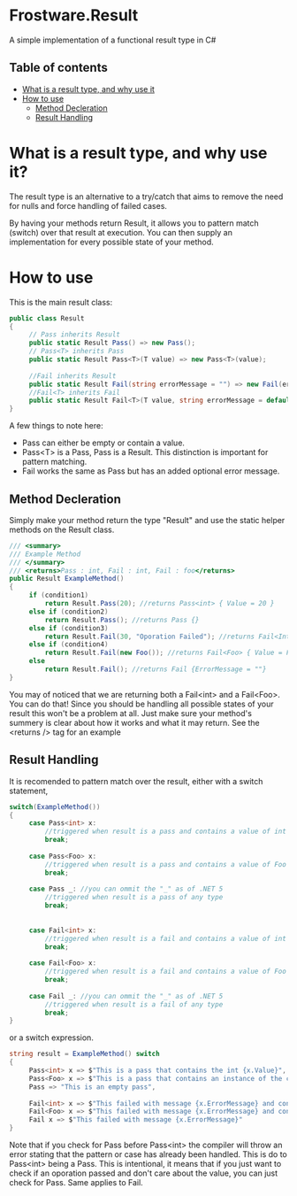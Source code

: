 # Frostware.Result

A simple implementation of a functional result type in C#

## Table of contents
* [What is a result type, and why use it](#what-is-a-result-type-and-why-use-it)
* [How to use](#how-to-use)
     * [Method Decleration](#method-decleration)
     * [Result Handling](#result-handling)

# What is a result type, and why use it?

The result type is an alternative to a try/catch that aims to remove the need for nulls and force handling of failed cases.

By having your methods return Result, it allows you to pattern match (switch) over that result at execution. You can then supply an implementation for every possible state of your method.

# How to use

This is the main result class:
```cs
public class Result
{
     // Pass inherits Result
     public static Result Pass() => new Pass(); 
     // Pass<T> inherits Pass
     public static Result Pass<T>(T value) => new Pass<T>(value); 
     
     //Fail inherits Result
     public static Result Fail(string errorMessage = "") => new Fail(errorMessage); 
     //Fail<T> inherits Fail
     public static Result Fail<T>(T value, string errorMessage = default) => new Fail<T>(value, errorMessage); 
}
```
A few things to note here:

* Pass can either be empty or contain a value.
* Pass\<T> is a Pass, Pass is a Result. This distinction is important for pattern matching.
* Fail works the same as Pass but has an added optional error message.


## Method Decleration
Simply make your method return the type "Result" and use the static helper methods on the Result class.
```cs
/// <summary>
/// Example Method
/// </summary>
/// <returns>Pass : int, Fail : int, Fail : foo</returns>
public Result ExampleMethod()
{
     if (condition1)
         return Result.Pass(20); //returns Pass<int> { Value = 20 }
     else if (condition2)
         return Result.Pass(); //returns Pass {}
     else if (condition3)
         return Result.Fail(30, "Oporation Failed"); //returns Fail<Int> { Value = 30, ErrorMessage = "Oporation Failed" }
     else if (condition4)
         return Result.Fail(new Foo()); //returns Fail<Foo> { Value = Foo {}, ErrorMessage = "" }
     else
         return Result.Fail(); //returns Fail {ErrorMessage = ""}
}
```
You may of noticed that we are returning both a Fail\<int> and a Fail\<Foo>. You can do that! Since you should be handling all possible states of your result this won't be a problem at all. Just make sure your method's summery is clear about how it works and what it may return. See the \<returns /> tag for an example


## Result Handling
It is recomended to pattern match over the result, either with a switch statement,

```cs
switch(ExampleMethod())
{
     case Pass<int> x:
         //triggered when result is a pass and contains a value of int
         break;
 
     case Pass<Foo> x:
         //triggered when result is a pass and contains a value of Foo
         break;
 
     case Pass _: //you can ommit the "_" as of .NET 5
         //triggered when result is a pass of any type
         break;
 
 
     case Fail<int> x:
         //triggered when result is a fail and contains a value of int
         break;
 
     case Fail<Foo> x:
         //triggered when result is a fail and contains a value of Foo
         break;
 
     case Fail _: //you can ommit the "_" as of .NET 5
         //triggered when result is a fail of any type
         break;
}
```

or a switch expression.
```cs
string result = ExampleMethod() switch
{
     Pass<int> x => $"This is a pass that contains the int {x.Value}",
     Pass<Foo> x => $"This is a pass that contains an instance of the class Foo {x.Value}",
     Pass => "This is an empty pass",
 
     Fail<int> x => $"This failed with message {x.ErrorMessage} and contains the int {x.Value}",
     Fail<Foo> x => $"This failed with message {x.ErrorMessage} and contains an instance of the class foo {x.Value}",
     Fail x => $"This failed with message {x.ErrorMessage}"
}
```
Note that if you check for Pass before Pass\<int> the compiler will throw an error stating that the pattern or case has already been handled. This is do to Pass\<int> being a Pass. This is intentional, it means that if you just want to check if an oporation passed and don't care about the value, you can just check for Pass. Same applies to Fail.
